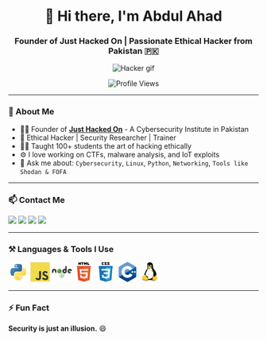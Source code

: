 <h1 align="center">👋 Hi there, I'm Abdul Ahad</h1>
<h3 align="center">Founder of Just Hacked On | Passionate Ethical Hacker from Pakistan 🇵🇰</h3>

<p align="center">
  <img src="https://raw.githubusercontent.com/JustHackedOn/JustHackedOn/main/the%20hacker.gif" width="400" alt="Hacker gif">
</p>

<p align="center">
  <img src="https://komarev.com/ghpvc/?username=justhackedon&label=Profile%20views&color=0e75b6&style=flat" alt="Profile Views" />
</p>

---

### 🧠 About Me
- 👨‍💻 Founder of **[Just Hacked On](https://www.justhackedon.org)** - A Cybersecurity Institute in Pakistan  
- 🔐 Ethical Hacker | Security Researcher | Trainer  
- 👨‍🏫 Taught 100+ students the art of hacking ethically  
- ⚙️ I love working on CTFs, malware analysis, and IoT exploits  
- 💬 Ask me about: `Cybersecurity`, `Linux`, `Python`, `Networking`, `Tools like Shodan & FOFA`

---

### 📫 Contact Me
<p>
  <a href="mailto:justhackedon@gmail.com"><img src="https://img.shields.io/badge/Email-red?style=for-the-badge&logo=gmail&logoColor=white"></a>
  <a href="https://www.facebook.com/profile.php?id=100090969289129"><img src="https://img.shields.io/badge/Facebook-blue?style=for-the-badge&logo=facebook&logoColor=white"></a>
  <a href="https://instagram.com/x.abdul_ahad"><img src="https://img.shields.io/badge/Instagram-purple?style=for-the-badge&logo=instagram&logoColor=white"></a>
  <a href="https://www.youtube.com/channel/UCaORlp7M0XfECyfSTxXPrgQ"><img src="https://img.shields.io/badge/YouTube-black?style=for-the-badge&logo=youtube&logoColor=red"></a>
</p>

---

### ⚒️ Languages & Tools I Use
<p align="left">
  <img src="https://raw.githubusercontent.com/devicons/devicon/master/icons/python/python-original.svg" width="40" alt="Python"/>
  <img src="https://raw.githubusercontent.com/devicons/devicon/master/icons/javascript/javascript-original.svg" width="40" alt="JavaScript"/>
  <img src="https://raw.githubusercontent.com/devicons/devicon/master/icons/nodejs/nodejs-original-wordmark.svg" width="40" alt="NodeJS"/>
  <img src="https://raw.githubusercontent.com/devicons/devicon/master/icons/html5/html5-original-wordmark.svg" width="40" alt="HTML5"/>
  <img src="https://raw.githubusercontent.com/devicons/devicon/master/icons/css3/css3-original-wordmark.svg" width="40" alt="CSS3"/>
  <img src="https://raw.githubusercontent.com/devicons/devicon/master/icons/cplusplus/cplusplus-original.svg" width="40" alt="C++"/>
  <img src="https://raw.githubusercontent.com/devicons/devicon/master/icons/linux/linux-original.svg" width="40" alt="Linux"/>
</p>

---

### ⚡ Fun Fact
**Security is just an illusion.** 😄
